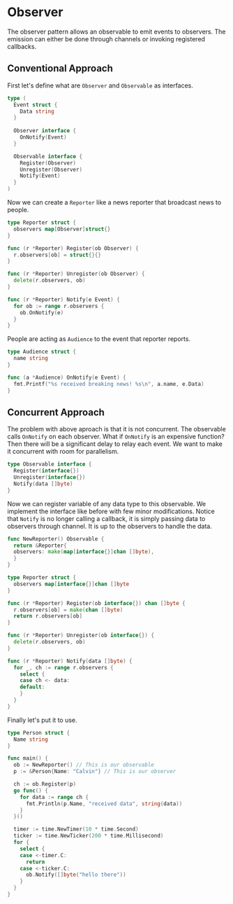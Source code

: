 # Observer

The observer pattern allows an observable to emit events to observers. The emission can either be
done through channels or invoking registered callbacks.

## Conventional Approach

First let's define what are `Observer` and `Observable` as interfaces.

```go
type (
  Event struct {
    Data string
  }
  
  Observer interface {
    OnNotify(Event)
  }

  Observable interface {
    Register(Observer)
    Unregister(Observer)
    Notify(Event)
  }
)
```

Now we can create a `Reporter` like a news reporter that broadcast news to people.

```go
type Reporter struct {
  observers map[Observer]struct{}
}

func (r *Reporter) Register(ob Observer) {
  r.observers[ob] = struct{}{}
}

func (r *Reporter) Unregister(ob Observer) {
  delete(r.observers, ob)
}

func (r *Reporter) Notify(e Event) {
  for ob := range r.observers {
    ob.OnNotify(e)
  }
}
```

People are acting as `Audience` to the event that reporter reports.

```go
type Audience struct {
  name string
}

func (a *Audience) OnNotify(e Event) {
  fmt.Printf("%s received breaking news! %s\n", a.name, e.Data)
}
```

## Concurrent Approach

The problem with above aproach is that it is not concurrent. The observable calls `OnNotify` on each
observer. What if `OnNotify` is an expensive function? Then there will be a significant delay to
relay each event. We want to make it concurrent with room for parallelism.

```go
type Observable interface {
  Register(interface{})
  Unregister(interface{})
  Notify(data []byte)
}
```

Now we can register variable of any data type to this observable. We implement the interface like
before with few minor modifications. Notice that `Notify` is no longer calling a callback, it is
simply passing data to observers through channel. It is up to the observers to handle the data.

```go
func NewReporter() Observable {
  return &Reporter{
  observers: make(map[interface{}]chan []byte),
  }
}

type Reporter struct {
  observers map[interface{}]chan []byte
}

func (r *Reporter) Register(ob interface{}) chan []byte {
  r.observers[ob] = make(chan []byte)
  return r.observers[ob]
}

func (r *Reporter) Unregister(ob interface{}) {
  delete(r.observers, ob)
}

func (r *Reporter) Notify(data []byte) {
  for _, ch := range r.observers {
    select {
    case ch <- data:
    default:
    }
  }
}
```

Finally let's put it to use.

```go
type Person struct {
  Name string
}

func main() {
  ob := NewReporter() // This is our observable
  p := &Person{Name: "Calvin"} // This is our observer

  ch := ob.Register(p)
  go func() {
    for data := range ch {
      fmt.Println(p.Name, "received data", string(data))
    }
  }()

  timer := time.NewTimer(10 * time.Second)
  ticker := time.NewTicker(200 * time.Millisecond)
  for {
    select {
    case <-timer.C:
      return
    case <-ticker.C:
      ob.Notify([]byte("hello there"))
    }
  }
}
```